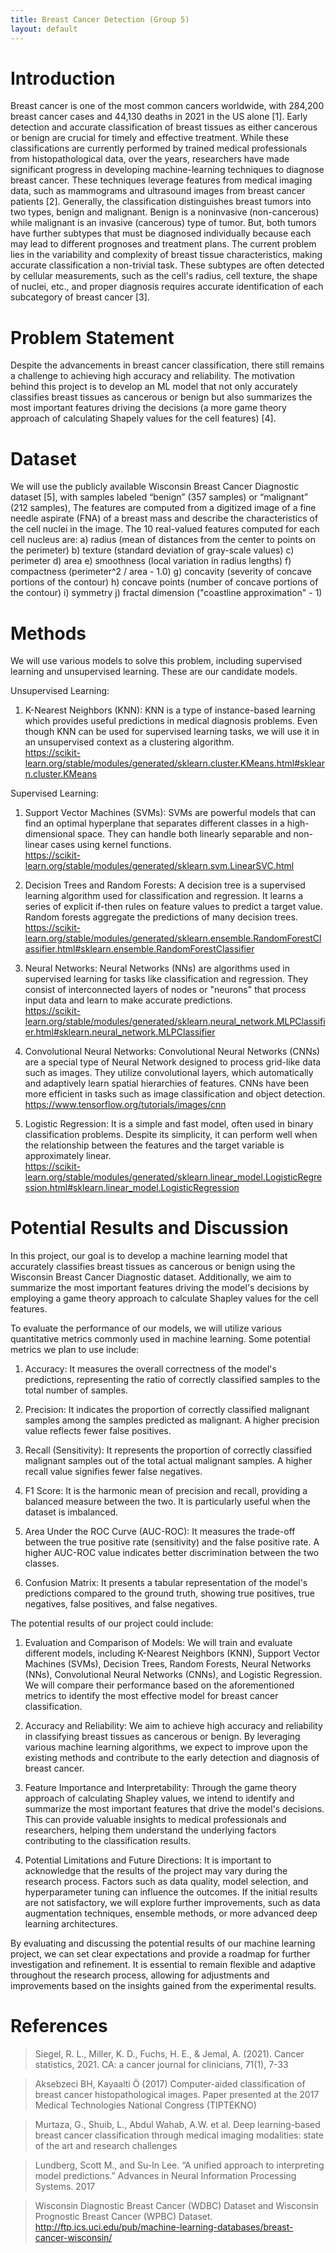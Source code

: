 ```yaml
---
title: Breast Cancer Detection (Group 5)
layout: default
---
```

# Introduction
Breast cancer is one of the most common cancers worldwide, with 284,200 breast cancer cases and 44,130 deaths in 2021 in the US alone [1]. Early detection and accurate classification of breast tissues as either cancerous or benign are crucial for timely and effective treatment. While these classifications are currently performed by trained medical professionals from histopathological data, over the years, researchers have made significant progress in developing machine-learning techniques to diagnose breast cancer. These techniques leverage features from medical imaging data, such as mammograms and ultrasound images from breast cancer patients [2].  Generally, the classification distinguishes breast tumors into two types, benign and malignant. Benign is a noninvasive (non-cancerous) while malignant is an invasive (cancerous) type of tumor. But, both tumors have further subtypes that must be diagnosed individually because each may lead to different prognoses and treatment plans. The current problem lies in the variability and complexity of breast tissue characteristics, making accurate classification a non-trivial task. These subtypes are often detected by cellular measurements, such as the cell's radius, cell texture, the shape of nuclei, etc., and proper diagnosis requires accurate identification of each subcategory of breast cancer [3].

# Problem Statement
Despite the advancements in breast cancer classification, there still remains a challenge to achieving high accuracy and reliability. The motivation behind this project is to develop an ML model that not only accurately classifies breast tissues as cancerous or benign but also summarizes the most important features driving the decisions (a more game theory approach of calculating Shapely values for the cell features) [4]. 

# Dataset

We will use the publicly available Wisconsin Breast Cancer Diagnostic dataset [5], with samples labeled “benign” (357 samples) or “malignant” (212 samples), The features are computed from a digitized image of a fine needle aspirate (FNA) of a breast mass and describe the characteristics of the cell nuclei in the image. The 10 real-valued features computed for each cell nucleus are:
a) radius (mean of distances from the center to points on the perimeter)
b) texture (standard deviation of gray-scale values)
c) perimeter
d) area
e) smoothness (local variation in radius lengths)
f) compactness (perimeter^2 / area - 1.0)
g) concavity (severity of concave portions of the contour)
h) concave points (number of concave portions of the contour)
i) symmetry
j) fractal dimension ("coastline approximation" - 1)


# Methods
We will use various models to solve this problem, including supervised learning and unsupervised learning. These are our candidate models.

Unsupervised Learning:

1. K-Nearest Neighbors (KNN): KNN is a type of instance-based learning which provides useful predictions in medical diagnosis problems. Even though KNN can be used for supervised learning tasks, we will use it in an unsupervised context as a clustering algorithm.
<br>https://scikit-learn.org/stable/modules/generated/sklearn.cluster.KMeans.html#sklearn.cluster.KMeans<br>

Supervised Learning:

1. Support Vector Machines (SVMs): SVMs are powerful models that can find an optimal hyperplane that separates different classes in a high-dimensional space. They can handle both linearly separable and non-linear cases using kernel functions.
<br>https://scikit-learn.org/stable/modules/generated/sklearn.svm.LinearSVC.html<br>

2. Decision Trees and Random Forests:
A decision tree is a supervised learning algorithm used for classification and regression. It learns a series of explicit if-then rules on feature values to predict a target value. Random forests aggregate the predictions of many decision trees.
<br>https://scikit-learn.org/stable/modules/generated/sklearn.ensemble.RandomForestClassifier.html#sklearn.ensemble.RandomForestClassifier<br>

3. Neural Networks: 
Neural Networks (NNs) are algorithms used in supervised learning for tasks like classification and regression. They consist of interconnected layers of nodes or "neurons" that process input data and learn to make accurate predictions.
<br>https://scikit-learn.org/stable/modules/generated/sklearn.neural_network.MLPClassifier.html#sklearn.neural_network.MLPClassifier<br>

4. Convolutional Neural Networks:
Convolutional Neural Networks (CNNs) are a special type of Neural Network designed to process grid-like data such as images. They utilize convolutional layers, which automatically and adaptively learn spatial hierarchies of features. CNNs have been more efficient in tasks such as image classification and object detection.
<br>https://www.tensorflow.org/tutorials/images/cnn<br>

5. Logistic Regression:
It is a simple and fast model, often used in binary classification problems. Despite its simplicity, it can perform well when the relationship between the features and the target variable is approximately linear.
<br>https://scikit-learn.org/stable/modules/generated/sklearn.linear_model.LogisticRegression.html#sklearn.linear_model.LogisticRegression<br>


# Potential Results and Discussion
In this project, our goal is to develop a machine learning model that accurately classifies breast tissues as cancerous or benign using the Wisconsin Breast Cancer Diagnostic dataset. Additionally, we aim to summarize the most important features driving the model's decisions by employing a game theory approach to calculate Shapley values for the cell features.

To evaluate the performance of our models, we will utilize various quantitative metrics commonly used in machine learning. Some potential metrics we plan to use include:

1. Accuracy: It measures the overall correctness of the model's predictions, representing the ratio of correctly classified samples to the total number of samples.

2. Precision: It indicates the proportion of correctly classified malignant samples among the samples predicted as malignant. A higher precision value reflects fewer false positives.

3. Recall (Sensitivity): It represents the proportion of correctly classified malignant samples out of the total actual malignant samples. A higher recall value signifies fewer false negatives.

4. F1 Score: It is the harmonic mean of precision and recall, providing a balanced measure between the two. It is particularly useful when the dataset is imbalanced.

5. Area Under the ROC Curve (AUC-ROC): It measures the trade-off between the true positive rate (sensitivity) and the false positive rate. A higher AUC-ROC value indicates better discrimination between the two classes.

6. Confusion Matrix: It presents a tabular representation of the model's predictions compared to the ground truth, showing true positives, true negatives, false positives, and false negatives.

The potential results of our project could include:

1. Evaluation and Comparison of Models: We will train and evaluate different models, including K-Nearest Neighbors (KNN), Support Vector Machines (SVMs), Decision Trees, Random Forests, Neural Networks (NNs), Convolutional Neural Networks (CNNs), and Logistic Regression. We will compare their performance based on the aforementioned metrics to identify the most effective model for breast cancer classification.

2. Accuracy and Reliability: We aim to achieve high accuracy and reliability in classifying breast tissues as cancerous or benign. By leveraging various machine learning algorithms, we expect to improve upon the existing methods and contribute to the early detection and diagnosis of breast cancer.

3. Feature Importance and Interpretability: Through the game theory approach of calculating Shapley values, we intend to identify and summarize the most important features that drive the model's decisions. This can provide valuable insights to medical professionals and researchers, helping them understand the underlying factors contributing to the classification results.

4. Potential Limitations and Future Directions: It is important to acknowledge that the results of the project may vary during the research process. Factors such as data quality, model selection, and hyperparameter tuning can influence the outcomes. If the initial results are not satisfactory, we will explore further improvements, such as data augmentation techniques, ensemble methods, or more advanced deep learning architectures.

By evaluating and discussing the potential results of our machine learning project, we can set clear expectations and provide a roadmap for further investigation and refinement. It is essential to remain flexible and adaptive throughout the research process, allowing for adjustments and improvements based on the insights gained from the experimental results.

# References

> Siegel, R. L., Miller, K. D., Fuchs, H. E., & Jemal, A. (2021). Cancer statistics, 2021. CA: a cancer journal for clinicians, 71(1), 7-33

> Aksebzeci BH, Kayaalti Ö (2017) Computer-aided classification of breast cancer histopathological images. Paper presented at the 2017 Medical Technologies National Congress (TIPTEKNO)

> Murtaza, G., Shuib, L., Abdul Wahab, A.W. et al. Deep learning-based breast cancer classification through medical imaging modalities: state of the art and research challenges

> Lundberg, Scott M., and Su-In Lee. “A unified approach to interpreting model predictions.” Advances in Neural Information Processing Systems. 2017

> Wisconsin Diagnostic Breast Cancer (WDBC) Dataset and Wisconsin Prognostic Breast Cancer (WPBC) Dataset.
http://ftp.ics.uci.edu/pub/machine-learning-databases/breast-cancer-wisconsin/
